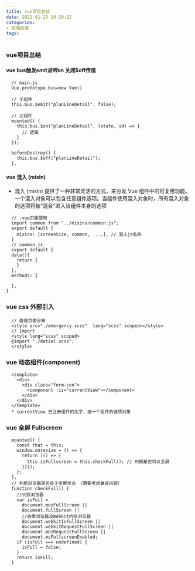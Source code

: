 ```yaml
---
title: vue项目总结
date: 2022-01-25 10:20:22
categories:
- 前端框架
tags:
---
```


### vue项目总结
#### vue bus触发$emit 监听$on 关闭$off传值
```
  // main.js
  Vue.prototype.bus=new Vue()

  // 子组件
  this.bus.$emit("planLineDetail", false);

  // 父组件
  mounted() {
    this.bus.$on("planLineDetail", (state, id) => {
      // 逻辑
    }
  });
  
  beforeDestroy() {
    this.bus.$off("planLineDetail");
  },
```
#### vue 混入 (mixin)
* 混入 (mixin) 提供了一种非常灵活的方式，来分发 Vue 组件中的可复用功能。一个混入对象可以包含任意组件选项。当组件使用混入对象时，所有混入对象的选项将被“混合”进入该组件本身的选项
```
  // .vue页面使用
  import common from "../mixins/common.js";
  export default {
    mixins: [screenSize, common, ....], // 混入js名称
  }
  // common.js
  export default {
  data(){
    return {
    }
  },
  methods: {
   
  },
}
```
### vue css 外部引入
```
  // 直接页面分离
  <style src="./emergency.scss"  lang="scss" scoped></style>
  // import
  <style lang="scss" scoped>
  @import "./detial.scss";
  </style>
```
### vue 动态组件(component)
```
  <template>
    <div>
      <div class="form-con">
        <component :is="currentView"></component>
      </div>
    </div>
  </template>
  * currentView 已注册组件的名字，或一个组件的选项对象
```
### vue 全屏 Fullscreen
```
  mounted() {
    const that = this;
    window.onresize = () => {
      return (() => {
        this.isFullscreen = this.checkFull(); // 判断是否可以全屏
      })();
    };
  },
  // 判断浏览器是否处于全屏状态 （需要考虑兼容问题）
  function checkFull() {
    //火狐浏览器
    var isFull =
      document.mozFullScreen ||
      document.fullScreen ||
      //谷歌浏览器及Webkit内核浏览器
      document.webkitIsFullScreen ||
      document.webkitRequestFullScreen ||
      document.mozRequestFullScreen ||
      document.msFullscreenEnabled;
    if (isFull === undefined) {
      isFull = false;
    }
    return isFull;
  }
```


